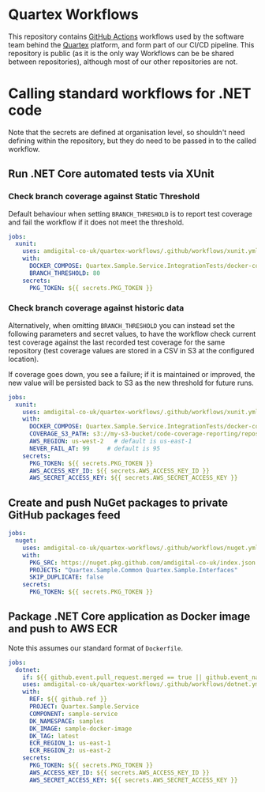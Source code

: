 # Quartex Workflows

This repository contains [GitHub Actions](https://docs.github.com/en/actions) workflows used by the software team behind the [Quartex](https://www.quartexcollections.com/) platform, and form part of our CI/CD pipeline. This repository is public (as it is the only way Workflows can be be shared between repositories), although most of our other repositories are not.

# Calling standard workflows for .NET code

Note that the secrets are defined at organisation level, so shouldn't need defining within the repository, but they do need to be passed in to the called workflow.

## Run .NET Core automated tests via XUnit

### Check branch coverage against Static Threshold

Default behaviour when setting `BRANCH_THRESHOLD` is to report test coverage and fail the workflow if it does not meet the threshold.

```yml
jobs:
  xunit:
    uses: amdigital-co-uk/quartex-workflows/.github/workflows/xunit.yml@v1
    with:
      DOCKER_COMPOSE: Quartex.Sample.Service.IntegrationTests/docker-compose.yml
      BRANCH_THRESHOLD: 80
    secrets:
      PKG_TOKEN: ${{ secrets.PKG_TOKEN }}
```

### Check branch coverage against historic data

Alternatively, when omitting `BRANCH_THRESHOLD` you can instead set the following parameters and secret values, to have the workflow check current test coverage against the last recorded test coverage for the same repository (test coverage values are stored in a CSV in S3 at the configured location).

If coverage goes down, you see a failure; if it is maintained or improved, the new value will be persisted back to S3 as the new threshold for future runs.

```yml
jobs:
  xunit:
    uses: amdigital-co-uk/quartex-workflows/.github/workflows/xunit.yml@vNext
    with:
      DOCKER_COMPOSE: Quartex.Sample.Service.IntegrationTests/docker-compose.yml
      COVERAGE_S3_PATH: s3://my-s3-bucket/code-coverage-reporting/repos.csv
      AWS_REGION: us-west-2   # default is us-east-1
      NEVER_FAIL_AT: 99     # default is 95
    secrets:
      PKG_TOKEN: ${{ secrets.PKG_TOKEN }}
      AWS_ACCESS_KEY_ID: ${{ secrets.AWS_ACCESS_KEY_ID }}
      AWS_SECRET_ACCESS_KEY: ${{ secrets.AWS_SECRET_ACCESS_KEY }}
```

## Create and push NuGet packages to private GitHub packages feed

```yml
jobs:
  nuget:
    uses: amdigital-co-uk/quartex-workflows/.github/workflows/nuget.yml@v1
    with:
      PKG_SRC: https://nuget.pkg.github.com/amdigital-co-uk/index.json
      PROJECTS: "Quartex.Sample.Common Quartex.Sample.Interfaces"
      SKIP_DUPLICATE: false
    secrets:
      PKG_TOKEN: ${{ secrets.PKG_TOKEN }}
```

## Package .NET Core application as Docker image and push to AWS ECR

Note this assumes our standard format of `Dockerfile`.

```yml
jobs:
  dotnet:
    if: ${{ github.event.pull_request.merged == true || github.event_name == 'workflow_dispatch' }}
    uses: amdigital-co-uk/quartex-workflows/.github/workflows/dotnet.yml@v1
    with:
      REF: ${{ github.ref }}
      PROJECT: Quartex.Sample.Service
      COMPONENT: sample-service
      DK_NAMESPACE: samples
      DK_IMAGE: sample-docker-image
      DK_TAG: latest
      ECR_REGION_1: us-east-1
      ECR_REGION_2: us-east-2
    secrets:
      PKG_TOKEN: ${{ secrets.PKG_TOKEN }}
      AWS_ACCESS_KEY_ID: ${{ secrets.AWS_ACCESS_KEY_ID }}
      AWS_SECRET_ACCESS_KEY: ${{ secrets.AWS_SECRET_ACCESS_KEY }}
```
